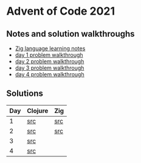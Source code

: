 # Advent of Code 2021

## Notes and solution walkthroughs

* [Zig language learning notes](./zig/notes.md)
* [day 1 problem walkthrough](./day01.md)
* [day 2 problem walkthrough](./day02.md)
* [day 3 problem walkthrough](./day03.md)
* [day 4 problem walkthrough](./day04.md)

## Solutions

| Day | Clojure                                | Zig                        |
|-----|----------------------------------------|----------------------------|
| 1   | [src](./clojure/src/aoc2021/day01.clj) | [src](./zig/src/day01.zig) |
| 2   | [src](./clojure/src/aoc2021/day02.clj) | [src](./zig/src/day02.zig) |
| 3   | [src](./clojure/src/aoc2021/day03.clj) | |
| 4   | [src](./clojure/src/aoc2021/day04.clj) | |
